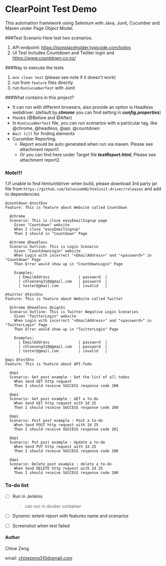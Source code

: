 # ClearPoint Test Demo

This automation framework using Selenium with Java, Junit, Cucumber and Maven under Page Object Model.

###Test Scenario
Here test two scenarios. 
1. API endpoint: https://jsonplaceholder.typicode.com/todos
2. UI Test includes Countdown and Twitter login and https://www.countdown.co.nz/ 

###Way to execute the tests
1. `mvn clean test` (please see note if it doesn't work)
2. run from `feature` files directly
3. run `RunCucumberTest` with Junit

###What contains in this project?
* It can run with different browsers, also provide an option is Headless webdriver.
 (default by **_chrome_** you can find setting in **_config.properties_**)
* Hooks (@Before and @After)
* In `RunCucumberTest` file, you can run scenarios with a particular tag. like @chrome, @headless, @api, @countdown
* `Wait till` for finding elements
* Cucumber Reporting. 
    * Report would be auto generated when run via maven. Please see attachment report1.
    * Or you can find here under Target file _**testReport.html**_, Please see attachment report2.


### Note!!!
1.If  unable to find htmlunitdriver when build, please download 3rd party jar file from `https://github.com/SeleniumHQ/htmlunit-driver/releases`
and add to dependencies.

```Gherkin 
@countdown @testEnv
Feature: This is feature about Website called Countdown

  @chrome
  Scenario: This is close easyEmailSignup page
    Given "Countdown" website
    When I close "easyEmailSignup"
    Then I should in "Countdown" Page

  @chrome @headless
  Scenario Outline: This is Login Scenario
    Given "CountdownLogin" website
    When Login with incorrect "<EmailAddress>" and "<password>" in "Countdown" Page
    Then Error would show up in "CountdownLogin" Page

    Examples:
      | EmailAddress             | password  |
      | chloezeng310@gmail.com   | password  |
      | tester@gmail.com         | invalid   |

@twitter @testEnv
Feature: This is feature about Website called Twitter

  @chrome @headless @signIn
  Scenario Outline: This is Twitter Negative Login Scenarios
    Given "TwitterLogin" website
    When Login with incorrect "<EmailAddress>" and "<password>" in "TwitterLogin" Page
    Then Error would show up in "TwitterLogin" Page

    Examples:
      | EmailAddress             | password  |
      | chloezeng310@gmail.com   | password  |
      | tester@gmail.com         | invalid   |
```
```Gherkin 
@api @testEnv
Feature: This is feature about API-Todo

  @api
  Scenario: Get post example : Get the list of all todos
    When Send GET http request
    Then I should receive SUCCESS response code 200

  @api
  Scenario: Get post example : GET a to-do
    When Send GET http request with Id 25
    Then I should receive SUCCESS response code 200

  @api
  Scenario: Post post example : Post a to-do
    When Send POST http request with Id 25
    Then I should receive SUCCESS response code 201

  @api
  Scenario: Put post example : Update a to-do
    When Send PUT http request with Id 25
    Then I should receive SUCCESS response code 200

  @api
  Scenario: Delete post example : delete a to-do
    When Send DELETE http request with Id 25
    Then I should receive SUCCESS response code 200

```

### To-do list
- [ ] Run in Jenkins
    > can run in docker container
- [ ] Dynamic extent report with features name and scenarios
- [ ] Screenshot when test failed


#### Author

Chloe Zeng

email: chloezeng310@gmail.com





